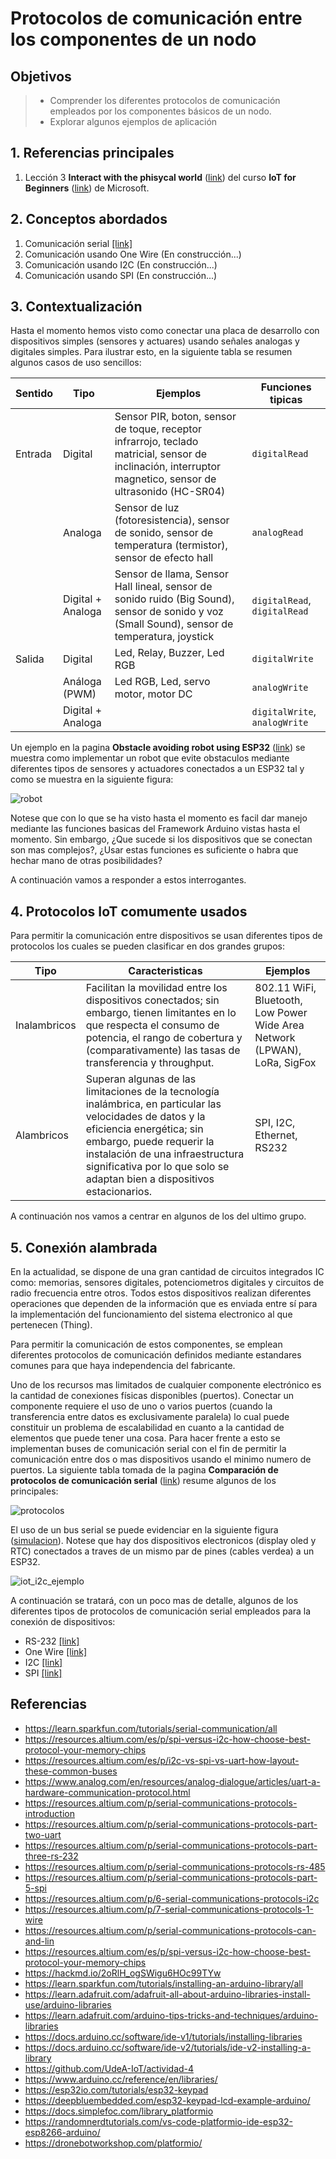 # Protocolos de comunicación entre los componentes de un nodo

## Objetivos

> * Comprender los diferentes protocolos de comunicación empleados por los componentes básicos de un nodo.
> * Explorar algunos ejemplos de aplicación

## 1. Referencias principales

1. Lección 3 **Interact with the phisycal world** ([link](https://github.com/microsoft/IoT-For-Beginners/blob/main/1-getting-started/lessons/2-deeper-dive/README.md)) del curso **IoT for Beginners** ([link](https://github.com/microsoft/IoT-For-Beginners)) de Microsoft.

## 2. Conceptos abordados

1. Comunicación serial [[link]](https://udea-iot.github.io/UdeA_IoT-page/docs/sesiones/percepcion/sesion4/)
2. Comunicación usando One Wire (En construcción...)
3. Comunicación usando I2C (En construcción...)
4. Comunicación usando SPI (En construcción...)

## 3. Contextualización

Hasta el momento hemos visto como conectar una placa de desarrollo con dispositivos simples (sensores y actuares) usando señales analogas y digitales simples. Para ilustrar esto, en la siguiente tabla se resumen algunos casos de uso sencillos:

|Sentido|Tipo|Ejemplos|Funciones tipicas|
|---|---|---|---|
|Entrada|Digital|Sensor PIR, boton, sensor de toque, receptor infrarrojo, teclado matricial, sensor de inclinación, interruptor magnetico, sensor de ultrasonido (HC-SR04)|`digitalRead`|
||Analoga|Sensor de luz (fotoresistencia), sensor de sonido, sensor de temperatura (termistor), sensor de efecto hall|`analogRead`|
||Digital + Analoga|Sensor de llama, Sensor Hall lineal, sensor de sonido ruido (Big Sound), sensor de sonido y voz (Small Sound), sensor de temperatura, joystick|`digitalRead`, `digitalRead`|
|Salida|Digital|Led, Relay, Buzzer, Led RGB|`digitalWrite`|
||Análoga (PWM)|Led RGB, Led, servo motor, motor DC|`analogWrite`|
||Digital + Analoga||`digitalWrite`, `analogWrite`|

Un ejemplo en la pagina **Obstacle avoiding robot using ESP32** ([link](https://www.robotique.tech/robotics/obstacle-avoiding-robot-using-esp32/)) se muestra como implementar un robot que evite obstaculos mediante diferentes tipos de sensores y actuadores conectados a un ESP32 tal y como se muestra en la siguiente figura:

![robot](esp32-voiture-obstacles-english.png)

Notese que con lo que se ha visto hasta el momento es facil dar manejo mediante las funciones basicas del Framework Arduino vistas hasta el momento. Sin embargo, ¿Que sucede si los dispositivos que se conectan son mas complejos?, ¿Usar estas funciones es suficiente o habra que hechar mano de otras posibilidades?

A continuación vamos a responder a estos interrogantes.

## 4. Protocolos IoT comumente usados

Para permitir la comunicación entre dispositivos se usan diferentes tipos de protocolos los cuales se pueden clasificar en dos grandes grupos:

|Tipo|Caracteristicas|Ejemplos|
|---|---|---|
|Inalambricos|Facilitan la movilidad entre los dispositivos conectados; sin embargo, tienen limitantes en lo que respecta el consumo de potencia, el rango de cobertura y (comparativamente) las tasas de transferencia y throughput.|802.11 WiFi, Bluetooth, Low Power Wide Area Network (LPWAN), LoRa, SigFox|
|Alambricos|Superan algunas de las limitaciones de la tecnología inalámbrica, en particular las velocidades de datos y la eficiencia energética; sin embargo, puede requerir la instalación de una infraestructura significativa por lo que solo se adaptan bien a dispositivos estacionarios.|SPI, I2C, Ethernet, RS232|

A continuación nos vamos a centrar en algunos de los del ultimo grupo.

## 5. Conexión alambrada

En la actualidad, se dispone de una gran cantidad de circuitos integrados IC como: memorias, sensores digitales, potenciometros digitales y circuitos de radio frecuencia entre otros. Todos estos dispositivos realizan diferentes operaciones que dependen de la información que es enviada entre sí para la implementación del funcionamiento del sistema electronico al que pertenecen (Thing).

Para permitir la comunicación de estos componentes, se emplean diferentes protocolos de comunicación definidos mediante estandares comunes para que haya independencia del fabricante.

Uno de los recursos mas limitados de cualquier componente electrónico es la cantidad de conexiones físicas disponibles (puertos). Conectar un componente requiere el uso de uno o varios puertos (cuando la transferencia entre datos es exclusivamente paralela) lo cual puede constituir un problema de escalabilidad en cuanto a la cantidad de elementos que puede tener una cosa. Para hacer frente a esto se implementan buses de comunicación serial con el fin de permitir la comunicación entre dos o mas dispositivos usando el minimo numero de puertos. La siguiente tabla tomada de la pagina **Comparación de protocolos de comunicación serial** ([link](https://resources.altium.com/es/p/comparing-all-serial-communications-protocols)) resume algunos de los principales:

![protocolos](Serial_Communications_Protocols-Comparison.webp)

El uso de un bus serial se puede evidenciar en la siguiente figura ([simulacion](https://wokwi.com/projects/385342221728294913)). Notese que hay dos dispositivos electronicos (display oled y RTC) conectados a traves de un mismo par de pines (cables verdea) a un ESP32.

![iot_i2c_ejemplo](iot_i2c_ejemplo.png)

A continuación se tratará, con un poco mas de detalle, algunos de los diferentes tipos de protocolos de comunicación serial empleados para la conexión de dispositivos:
* RS-232 [[link]](RS_232/README.md)
* One Wire [[link]](one-wire/README.md)
* I2C [[link]](I2C/README.md)
* SPI [[link]](SPI/README.md)


<!---

* https://wokwi.com/projects/408066567839849473
* https://wokwi.com/projects/385342221728294913
* https://how2electronics.com/esp32-ds3231-based-real-time-clock/
* https://medium.com/@sonyalfathani/pertemuan-3-fundamental-esp32-common-peripheral-19967ff0e9a2
* https://www.robotique.tech/robotics/obstacle-detection-system-with-esp32/
  
---

* https://www.hackster.io/ubidots/projects
* https://randomnerdtutorials.com/projects-esp32/
* https://circuitdigest.com/esp32-projects
* https://lastminuteengineers.com/electronics/esp32-projects/
* https://hackaday.io/projects?tag=ESP32
* https://learn.adafruit.com/digikey-iot-studio-smart-home/overview
* https://www.digikey.com/en/maker/platforms/e/esp32
* https://esp32io.com/tutorials/esp32-controls-car-via-web
* https://www.seeedstudio.com/blog/2021/02/02/fun-esp32-projects-you-need-to-try/
* https://microcontrollerslab.com/esp32-i2c-communication-tutorial-arduino-ide/
* 
-->

## Referencias

* https://learn.sparkfun.com/tutorials/serial-communication/all
* https://resources.altium.com/es/p/spi-versus-i2c-how-choose-best-protocol-your-memory-chips
* https://resources.altium.com/es/p/i2c-vs-spi-vs-uart-how-layout-these-common-buses
* https://www.analog.com/en/resources/analog-dialogue/articles/uart-a-hardware-communication-protocol.html
* https://resources.altium.com/p/serial-communications-protocols-introduction
* https://resources.altium.com/p/serial-communications-protocols-part-two-uart
* https://resources.altium.com/p/serial-communications-protocols-part-three-rs-232
* https://resources.altium.com/p/serial-communications-protocols-rs-485
* https://resources.altium.com/p/serial-communications-protocols-part-5-spi
* https://resources.altium.com/p/6-serial-communications-protocols-i2c
* https://resources.altium.com/p/7-serial-communications-protocols-1-wire
* https://resources.altium.com/p/serial-communications-protocols-can-and-lin
* https://resources.altium.com/es/p/spi-versus-i2c-how-choose-best-protocol-your-memory-chips
* https://hackmd.io/2oRlH_ogSWigu6HOc99TYw
* https://learn.sparkfun.com/tutorials/installing-an-arduino-library/all
* https://learn.adafruit.com/adafruit-all-about-arduino-libraries-install-use/arduino-libraries
* https://learn.adafruit.com/arduino-tips-tricks-and-techniques/arduino-libraries
* https://docs.arduino.cc/software/ide-v1/tutorials/installing-libraries
* https://docs.arduino.cc/software/ide-v2/tutorials/ide-v2-installing-a-library
* https://github.com/UdeA-IoT/actividad-4
* https://www.arduino.cc/reference/en/libraries/
* https://esp32io.com/tutorials/esp32-keypad
* https://deepbluembedded.com/esp32-keypad-lcd-example-arduino/
* https://docs.simplefoc.com/library_platformio
* https://randomnerdtutorials.com/vs-code-platformio-ide-esp32-esp8266-arduino/
* https://dronebotworkshop.com/platformio/
